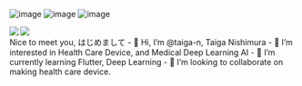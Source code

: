 ![image](https://badges.pufler.dev/years/taiga-n)
![image](https://badges.pufler.dev/repos/taiga-n)
![image](https://badges.pufler.dev/commits/all/taiga)

<a>
  <img align="left" src="https://github-readme-stats.vercel.app/api?username=taiga-n&hide=stars,contribs&count_private=true&include_all_commits=true&show_icons=true" />
</a>
<a>
  <img align="left" src="https://github-readme-stats.vercel.app/api/top-langs/?username=taiga-n&layout=compact&card_width=250"/>
</a>

<br>
Nice to meet you, はじめまして
- 👋 Hi, I’m @taiga-n, Taiga Nishimura
- 👀 I’m interested in Health Care Device, and Medical Deep Learning AI
- 🌱 I’m currently learning Flutter, Deep Learning
- 💞️ I’m looking to collaborate on making health care device.

<!---
taiga-n/taiga-n is a ✨ special ✨ repository because its `README.md` (this file) appears on your GitHub profile.
You can click the Preview link to take a look at your changes.
--->
